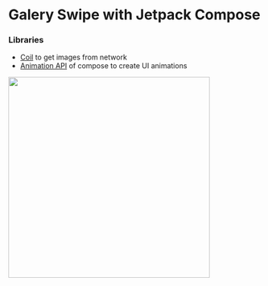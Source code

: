 # Galery Swipe with Jetpack Compose

### Libraries
- [Coil](https://coil-kt.github.io/coil/) to get images from network
- [Animation API](https://developer.android.com/jetpack/compose/animation) of compose to create UI animations

<img  src="https://media1.giphy.com/media/v1.Y2lkPTc5MGI3NjExZmFlNmI1ODMyN2RmNjk4YjQzMzAzZGU5MDAxNDgwYTUwMWMzNjYwZCZlcD12MV9pbnRlcm5hbF9naWZzX2dpZklkJmN0PWc/qaNhng794KDtMDbKgr/giphy.gif" width="400" />
